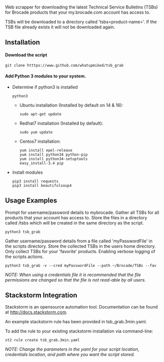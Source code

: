 Web scrapper for downloading the latest Technical Service Bulletins (TSBs) for Brocade products that your my.brocade.com account has access to.  

TSBs will be downloaded to a directory called 'tsbs\<product-name\>'. If the TSB file already exists it will not be downloaded again. 

## Installation  

#### Download the script  

```  
git clone htttps://www.github.com/whatupmiked/tsb_grab  
```  
#### Add Python 3 modules to your system.  

  - Determine if python3 is installed  
    ```
    python3  
    ```  

    - Ubuntu installation (Installed by default on 14 & 16):  

      ```  
      sudo apt-get update  
      ```  

    - Redhat7 installation (Installed by default):  

      ```  
      sudo yum update  
      ```  
    - Centos7 installation:  
      
      ```
      yum install epel-release  
      yum install python34 python-pip  
      yum install python34-setuptools  
      easy_install-3.4 pip
      ```

  - Install modules   

    ```
    pip3 install requests  
    pip3 install beautifulsoup4  
    ```

## Usage Examples  

Prompt for username/password details to mybrocade. Gather all TSBs for all products that your account has access to. Store the files in a directory called /tsbs which will be created in the same directory as the script.  
```  
python3 tsb_grab  
```  
Gather username/password details from a file called 'myPasswordFile' in the scripts directory. Store the collected TSBs in the users home directory. Only collect TSBs for your 'favorite' products. Enabling verbose logging of the scripts actions.   
```  
python3 tsb_grab -v --cred myPasswordFile --path ~/Brocade/TSBs --fav  
```
*NOTE: When using a credentials file it is recommended that the file permissions are changed so that the file is not read-able by all users.* 

## Stackstorm Integration  

Stackstorm is an opensource automation tool. Documentation can be found at http://docs.stackstorm.com.  

An example stackstorm rule has been provided in tsb_grab.3min.yaml.

To add the rule to your existing stackstorm installation via command-line:  
```
st2 rule create tsb_grab.3min.yaml  
```
*NOTE: Change the parameters in the yaml for your script location, credentials location, and path where you want the script stored.*   
